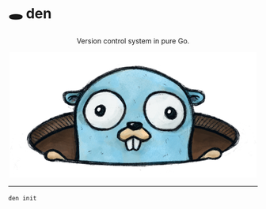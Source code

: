 # 🕳️ den

<div align="center" >

Version control system in pure Go.

<img alt="den logo" src="assets/logo.png" width="500"/>

</div>

---

```den init```